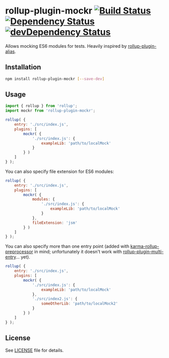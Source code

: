 # rollup-plugin-mockr [![Build Status](https://travis-ci.org/Comandeer/rollup-plugin-mockr.svg?branch=master)](https://travis-ci.org/Comandeer/rollup-plugin-mockr) [![Dependency Status](https://david-dm.org/Comandeer/rollup-plugin-mockr.svg)](https://david-dm.org/Comandeer/rollup-plugin-mockr) [![devDependency Status](https://david-dm.org/Comandeer/rollup-plugin-mockr/dev-status.svg)](https://david-dm.org/Comandeer/rollup-plugin-mockr#info=devDependencies)

Allows mocking ES6 modules for tests. Heavily inspired by [rollup-plugin-alias](https://github.com/frostney/rollup-plugin-alias).

## Installation

```bash
npm install rollup-plugin-mockr [--save-dev]
```

## Usage

```javascript
import { rollup } from 'rollup';
import mockr from 'rollup-plugin-mockr';

rollup( {
	entry: './src/index.js',
	plugins: [
		mockr( {
			'./src/index.js': {
				exampleLib: 'path/to/localMock'
			}
		} )
	]
} );
```

You can also specify file extension for ES6 modules:

```javascript
rollup( {
	entry: './src/index.js',
	plugins: [
		mockr( {
			modules: {
				'./src/index.js': {
					exampleLib: 'path/to/localMock'
				}
			},
			fileExtension: 'jsm'
		} )
	]
} );
```

You can also specify more than one entry point (added with [karma-rollup-preprocessor](https://github.com/showpad/karma-rollup-preprocessor) in mind; unfortunately it doesn't work with [rollup-plugin-multi-entry](https://github.com/eventualbuddha/rollup-plugin-multi-entry)… yet).

```javascript
rollup( {
	entry: './src/index.js',
	plugins: [
		mockr( {
			'./src/index.js': {
				exampleLib: 'path/to/localMock'
			},
			'./src/index2.js': {
				someOtherLib: 'path/to/localMock2'
			}
		} )
	]
} );
```

## License

See [LICENSE](./LICENSE) file for details.
